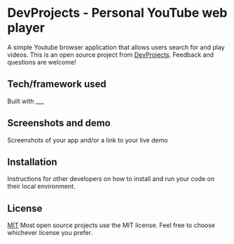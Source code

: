 # DevProjects - **Personal YouTube web player**

A simple Youtube browser application that allows users search for and play videos.
This is an open source project from [DevProjects](http://www.codementor.io/projects). Feedback and questions are welcome!

## Tech/framework used
Built with ___

## Screenshots and demo
Screenshots of your app and/or a link to your live demo

## Installation
Instructions for other developers on how to install and run your code on their local environment.

## License
[MIT](https://choosealicense.com/licenses/mit/)
Most open source projects use the MIT license. Feel free to choose whichever license you prefer.
